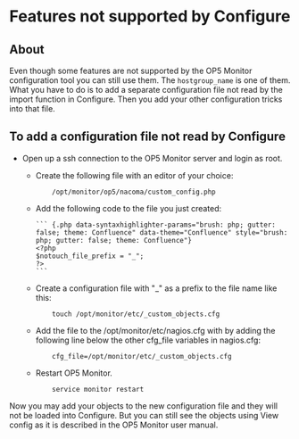 # Features not supported by Configure

## About

Even though some features are not supported by the OP5 Monitor configuration tool you can still use them.
The `hostgroup_name` is one of them.
What you have to do is to add a separate configuration file not read by the import function in Configure. Then you add your other configuration tricks into that file.

## To add a configuration file not read by Configure

- Open up a ssh connection to the OP5 Monitor server and login as root.
  - Create the following file with an editor of your choice:

            /opt/monitor/op5/nacoma/custom_config.php

  - Add the following code to the file you just created:

        ``` {.php data-syntaxhighlighter-params="brush: php; gutter: false; theme: Confluence" data-theme="Confluence" style="brush: php; gutter: false; theme: Confluence"}
        <?php
        $notouch_file_prefix = "_";
        ?>
        ```

  - Create a configuration file with "\_" as a prefix to the file name like this:

            touch /opt/monitor/etc/_custom_objects.cfg

  - Add the file to the /opt/monitor/etc/nagios.cfg with by adding the following line below the other cfg\_file variables in nagios.cfg:

            cfg_file=/opt/monitor/etc/_custom_objects.cfg

  - Restart OP5 Monitor.

            service monitor restart

Now you may add your objects to the new configuration file and they will not be loaded into Configure. But you can still see the objects using View config as it is described in the OP5 Monitor user manual.
